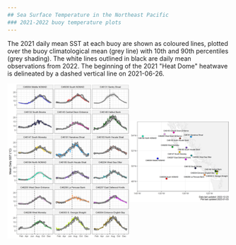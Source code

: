 ```yaml
---
## Sea Surface Temperature in the Northeast Pacific
### 2021-2022 buoy temperature plots
---
```


The 2021 daily mean SST at each buoy are shown as coloured lines, plotted over the buoy climatological mean (grey line) with 10th and 90th percentiles (grey shading). 
The white lines outlined in black are daily mean observations from 2022. 
The beginning of the 2021 "Heat Dome" heatwave is delineated by a dashed vertical line on 2021-06-26. 

<img src="../figures/historical/Daily_mean_buoy_overview_2022.png" width="1000" />


